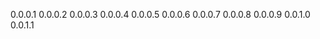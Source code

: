 <!--
 * @Descripttion: your project
 * @version: 1.0
 * @Author: QJH
 * @Date: 2021-07-28 09:34:37
 * @LastEditors: QJH
 * @LastEditTime: 2022-05-24 17:48:08
-->
0.0.0.1
0.0.0.2
0.0.0.3
0.0.0.4
0.0.0.5
0.0.0.6
0.0.0.7
0.0.0.8
0.0.0.9
0.0.1.0
0.0.1.1
